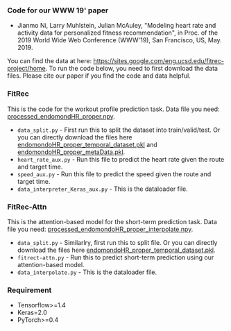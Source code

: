 ### Code for our WWW 19' paper 
 - Jianmo Ni, Larry Muhlstein, Julian McAuley, "Modeling heart rate and activity data for personalized fitness recommendation", in Proc. of the 2019 World Wide Web Conference (WWW'19), San Francisco, US, May. 2019.

You can find the data at here: https://sites.google.com/eng.ucsd.edu/fitrec-project/home. To run the code below, you need to first download the data files. Please cite our paper if you find the code and data helpful.

### FitRec
This is the code for the workout profile prediction task. Data file you need: [processed_endomondHR_proper.npy](https://drive.google.com/open?id=12ymlWEcKhVuQ3syNb92zVMmowAsZwSZ4).

 - `data_split.py` - First run this to split the dataset into train/valid/test. Or you can directly download the files here [endomondoHR_proper_temporal_dataset.pkl](https://drive.google.com/file/d/1GEUaNp04Yz0uUpTWjJPlO7tbA7SA_zu_/view?usp=sharing) and [endomondoHR_proper_metaData.pkl](https://drive.google.com/file/d/1Q8UYbDcKi_gHXwIuWyUbR0kfAqe4fAkS/view?usp=sharing).
 - `heart_rate_aux.py` - Run this file to predict the heart rate given the route and target time.
 - `speed_aux.py` - Run this file to predict the speed given the route and target time.
 - `data_interpreter_Keras_aux.py` - This is the dataloader file. 

### FitRec-Attn
This is the attention-based model for the short-term prediction task. Data file you need: [processed_endomondoHR_proper_interpolate.npy](https://drive.google.com/file/d/1L0BqpXtYrLyrG7A9JP7w0ACvTuRTXhxT/view?usp=sharing).

 - `data_split.py` - Similarlry, first run this to split file. Or you can directly download the files here [endomondoHR_proper_temporal_dataset.pkl](https://drive.google.com/file/d/1F8bzJrZUZ-3vpxs5RkJCHZ2kiDQPOC13/view?usp=sharing).
 - `fitrect-attn.py` - Run this to predict short-term prediction using our attention-based model.
 - `data_interpolate.py` - This is the dataloader file.

### Requirement
 - Tensorflow>=1.4
 - Keras=2.0
 - PyTorch>=0.4

